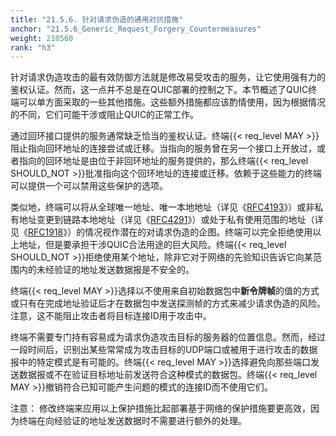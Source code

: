 ```yaml
---
title: "21.5.6. 针对请求伪造的通用对抗措施"
anchor: "21.5.6_Generic_Request_Forgery_Countermeasures"
weight: 210560
rank: "h3"
---
```


针对请求伪造攻击的最有效防御方法就是修改易受攻击的服务，让它使用强有力的鉴权认证。然而，这一点并不总是在QUIC部署的控制之下。本节概述了QUIC终端可以单方面采取的一些其他措施。这些额外措施都应该酌情使用，因为根据情况的不同，它们可能干涉或阻止QUIC的正常工作。

通过回环接口提供的服务通常缺乏恰当的鉴权认证。终端{{< req_level MAY >}}阻止指向回环地址的连接尝试或迁移。当指向的服务曾在另一个接口上开放过，或者指向的回环地址是由位于非回环地址的服务提供的，那么终端{{< req_level SHOULD_NOT >}}批准指向这个回环地址的连接或迁移。依赖于这些能力的终端可以提供一个可以禁用这些保护的选项。

类似地，终端可以将从全球唯一地址、唯一本地地址（详见《[RFC4193]()》）或非私有地址变更到链路本地地址（详见《[RFC4291]()》）或处于私有使用范围的地址（详见《[RFC1918]()》）的情况视作潜在的对请求伪造的企图。终端可以完全拒绝使用以上地址，但是要承担干涉QUIC合法用途的巨大风险。终端{{< req_level SHOULD_NOT >}}拒绝使用某个地址，除非它对于网络的先验知识告诉它向某范围内的未经验证的地址发送数据报是不安全的。

终端{{< req_level MAY >}}选择以不使用来自初始数据包中**新令牌帧**的值的方式或只有在完成地址验证后才在数据包中发送探测帧的方式来减少请求伪造的风险。注意，这不能阻止攻击者将目标连接ID用于攻击中。

终端不需要专门持有容易成为请求伪造攻击目标的服务器的位置信息。然而，经过一段时间后，识别出某些常常成为攻击目标的UDP端口或被用于进行攻击的数据报中的特定模式是有可能的。终端{{< req_level MAY >}}选择避免向那些端口发送数据报或不在验证目标地址前发送符合这种模式的数据包。终端{{< req_level MAY >}}撤销符合已知可能产生问题的模式的连接ID而不使用它们。

注意： 修改终端来应用以上保护措施比起部署基于网络的保护措施要更高效，因为终端在向经验证的地址发送数据时不需要进行额外的处理。
